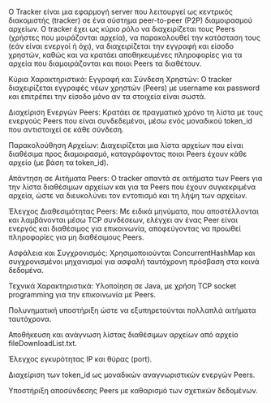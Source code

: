 Ο Tracker είναι μια εφαρμογή server που λειτουργεί ως κεντρικός διακομιστής (tracker) σε ένα σύστημα peer-to-peer (P2P) διαμοιρασμού αρχείων. Ο tracker έχει ως κύριο ρόλο να διαχειρίζεται τους Peers (χρήστες που μοιράζονται αρχεία), να παρακολουθεί την κατάσταση τους (εάν είναι ενεργοί ή όχι), να διαχειρίζεται την εγγραφή και είσοδο χρηστών, καθώς και να κρατάει αποθηκευμένες πληροφορίες για τα αρχεία που διαμοιράζονται και ποιοι Peers τα διαθέτουν.

Κύρια Χαρακτηριστικά:
Εγγραφή και Σύνδεση Χρηστών:
Ο tracker διαχειρίζεται εγγραφές νέων χρηστών (Peers) με username και password και επιτρέπει την είσοδο μόνο αν τα στοιχεία είναι σωστά.

Διαχείριση Ενεργών Peers:
Κρατάει σε πραγματικό χρόνο τη λίστα με τους ενεργούς Peers που είναι συνδεδεμένοι, μέσω ενός μοναδικού token_id που αντιστοιχεί σε κάθε σύνδεση.

Παρακολούθηση Αρχείων:
Διαχειρίζεται μια λίστα αρχείων που είναι διαθέσιμα προς διαμοιρασμό, καταγράφοντας ποιοι Peers έχουν κάθε αρχείο (με βάση τα token_id).

Απάντηση σε Αιτήματα Peers:
Ο tracker απαντά σε αιτήματα των Peers για την λίστα διαθέσιμων αρχείων και για τα Peers που έχουν συγκεκριμένα αρχεία, ώστε να διευκολύνει τον εντοπισμό και τη λήψη των αρχείων.

Έλεγχος Διαθεσιμότητας Peers:
Με ειδικά μηνύματα, που αποστέλλονται και λαμβάνονται μέσω TCP συνδέσεων, ελέγχει αν ένας Peer είναι ενεργός και διαθέσιμος για επικοινωνία, αποφεύγοντας να προωθεί πληροφορίες για μη διαθέσιμους Peers.

Ασφάλεια και Συγχρονισμός:
Χρησιμοποιούνται ConcurrentHashMap και συγχρονισμένοι μηχανισμοί για ασφαλή ταυτόχρονη πρόσβαση στα κοινά δεδομένα.

Τεχνικά Χαρακτηριστικά:
Υλοποίηση σε Java, με χρήση TCP socket programming για την επικοινωνία με Peers.

Πολυνηματική υποστήριξη ώστε να εξυπηρετούνται πολλαπλά αιτήματα ταυτόχρονα.

Αποθήκευση και ανάγνωση λίστας διαθέσιμων αρχείων από αρχείο fileDownloadList.txt.

Έλεγχος εγκυρότητας IP και θύρας (port).

Διαχείριση των token_id ως μοναδικών αναγνωριστικών ενεργών Peers.

Υποστήριξη αποσύνδεσης Peers με καθαρισμό των σχετικών δεδομένων.

